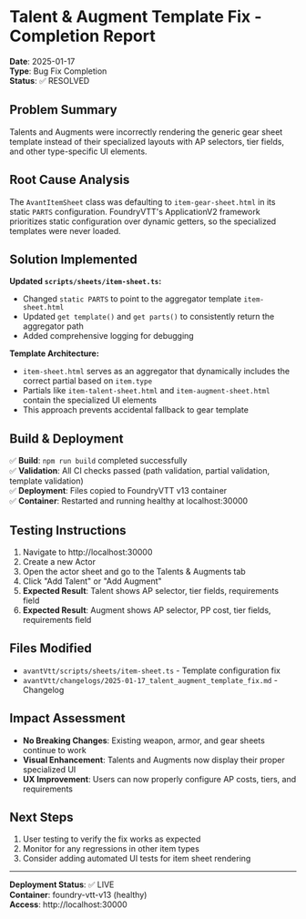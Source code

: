 # Talent & Augment Template Fix - Completion Report

**Date**: 2025-01-17  
**Type**: Bug Fix Completion  
**Status**: ✅ RESOLVED

## Problem Summary
Talents and Augments were incorrectly rendering the generic gear sheet template instead of their specialized layouts with AP selectors, tier fields, and other type-specific UI elements.

## Root Cause Analysis
The `AvantItemSheet` class was defaulting to `item-gear-sheet.html` in its static `PARTS` configuration. FoundryVTT's ApplicationV2 framework prioritizes static configuration over dynamic getters, so the specialized templates were never loaded.

## Solution Implemented
**Updated `scripts/sheets/item-sheet.ts`:**
- Changed `static PARTS` to point to the aggregator template `item-sheet.html`
- Updated `get template()` and `get parts()` to consistently return the aggregator path
- Added comprehensive logging for debugging

**Template Architecture:**
- `item-sheet.html` serves as an aggregator that dynamically includes the correct partial based on `item.type`
- Partials like `item-talent-sheet.html` and `item-augment-sheet.html` contain the specialized UI elements
- This approach prevents accidental fallback to gear template

## Build & Deployment
✅ **Build**: `npm run build` completed successfully  
✅ **Validation**: All CI checks passed (path validation, partial validation, template validation)  
✅ **Deployment**: Files copied to FoundryVTT v13 container  
✅ **Container**: Restarted and running healthy at localhost:30000  

## Testing Instructions
1. Navigate to http://localhost:30000
2. Create a new Actor
3. Open the actor sheet and go to the Talents & Augments tab
4. Click "Add Talent" or "Add Augment"
5. **Expected Result**: Talent shows AP selector, tier fields, requirements field
6. **Expected Result**: Augment shows AP selector, PP cost, tier fields, requirements field

## Files Modified
- `avantVtt/scripts/sheets/item-sheet.ts` - Template configuration fix
- `avantVtt/changelogs/2025-01-17_talent_augment_template_fix.md` - Changelog

## Impact Assessment
- **No Breaking Changes**: Existing weapon, armor, and gear sheets continue to work
- **Visual Enhancement**: Talents and Augments now display their proper specialized UI
- **UX Improvement**: Users can now properly configure AP costs, tiers, and requirements

## Next Steps
1. User testing to verify the fix works as expected
2. Monitor for any regressions in other item types
3. Consider adding automated UI tests for item sheet rendering

---

**Deployment Status**: ✅ LIVE  
**Container**: foundry-vtt-v13 (healthy)  
**Access**: http://localhost:30000 